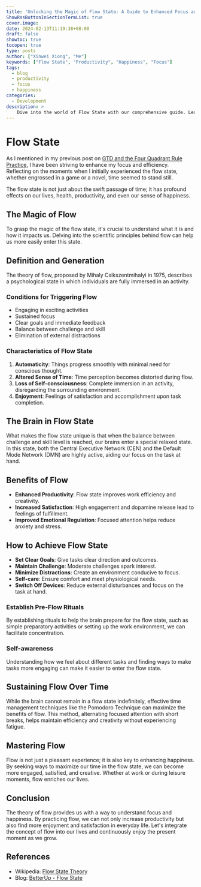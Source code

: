 ```yaml
---
title: 'Unlocking the Magic of Flow State: A Guide to Enhanced Focus and Happiness'
ShowRssButtonInSectionTermList: true
cover.image:
date: 2024-02-13T11:19:38+08:00
draft: false
showtoc: true
tocopen: true
type: posts
author: ["Xinwei Xiong", "Me"]
keywords: ["Flow State", "Productivity", "Happiness", "Focus"]
tags:
  - blog
  - productivity
  - focus
  - happiness
categories:
  - Development
description: >
    Dive into the world of Flow State with our comprehensive guide. Learn how to harness this powerful psychological state to boost your focus, productivity, and overall happiness. Whether you're a developer, artist, or anyone looking to elevate their work and life experience, this article offers valuable insights and practical tips to achieve and maintain the flow. Join Xinwei Xiong and me as we explore the magic of Flow State, and discover how to transform your everyday tasks into opportunities for growth and fulfillment.
---
```


# Flow State

As I mentioned in my previous post on [GTD and the Four Quadrant Rule Practice](https://nsddd.top/zh/posts/gtd-and-the-four-quadrant-rule-practice/), I have been striving to enhance my focus and efficiency. Reflecting on the moments when I initially experienced the flow state, whether engrossed in a game or a novel, time seemed to stand still.

The flow state is not just about the swift passage of time; it has profound effects on our lives, health, productivity, and even our sense of happiness.

## The Magic of Flow

To grasp the magic of the flow state, it's crucial to understand what it is and how it impacts us. Delving into the scientific principles behind flow can help us more easily enter this state.

## Definition and Generation

The theory of flow, proposed by Mihaly Csikszentmihalyi in 1975, describes a psychological state in which individuals are fully immersed in an activity.

### Conditions for Triggering Flow

- Engaging in exciting activities
- Sustained focus
- Clear goals and immediate feedback
- Balance between challenge and skill
- Elimination of external distractions

### Characteristics of Flow State

1. **Automaticity**: Things progress smoothly with minimal need for conscious thought.
2. **Altered Sense of Time**: Time perception becomes distorted during flow.
3. **Loss of Self-consciousness**: Complete immersion in an activity, disregarding the surrounding environment.
4. **Enjoyment**: Feelings of satisfaction and accomplishment upon task completion.

## The Brain in Flow State

What makes the flow state unique is that when the balance between challenge and skill level is reached, our brains enter a special relaxed state. In this state, both the Central Executive Network (CEN) and the Default Mode Network (DMN) are highly active, aiding our focus on the task at hand.

## Benefits of Flow

- **Enhanced Productivity**: Flow state improves work efficiency and creativity.
- **Increased Satisfaction**: High engagement and dopamine release lead to feelings of fulfillment.
- **Improved Emotional Regulation**: Focused attention helps reduce anxiety and stress.

## How to Achieve Flow State

- **Set Clear Goals**: Give tasks clear direction and outcomes.
- **Maintain Challenge**: Moderate challenges spark interest.
- **Minimize Distractions**: Create an environment conducive to focus.
- **Self-care**: Ensure comfort and meet physiological needs.
- **Switch Off Devices**: Reduce external disturbances and focus on the task at hand.

### Establish Pre-Flow Rituals

By establishing rituals to help the brain prepare for the flow state, such as simple preparatory activities or setting up the work environment, we can facilitate concentration.

### Self-awareness

Understanding how we feel about different tasks and finding ways to make tasks more engaging can make it easier to enter the flow state.

## Sustaining Flow Over Time

While the brain cannot remain in a flow state indefinitely, effective time management techniques like the Pomodoro Technique can maximize the benefits of flow. This method, alternating focused attention with short breaks, helps maintain efficiency and creativity without experiencing fatigue.

## Mastering Flow

Flow is not just a pleasant experience; it is also key to enhancing happiness. By seeking ways to maximize our time in the flow state, we can become more engaged, satisfied, and creative. Whether at work or during leisure moments, flow enriches our lives.

## Conclusion

The theory of flow provides us with a way to understand focus and happiness. By practicing flow, we can not only increase productivity but also find more enjoyment and satisfaction in everyday life. Let's integrate the concept of flow into our lives and continuously enjoy the present moment as we grow.

## References

- Wikipedia: [Flow State Theory](https://en.wikipedia.org/wiki/Flow_(psychology))
- Blog: [BetterUp - Flow State](https://www.betterup.com/blog/flow-state)